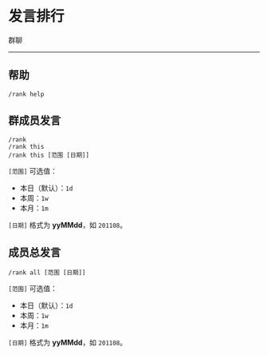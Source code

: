 # 发言排行
<span class="span-group">群聊</span>

---

## 帮助
```
/rank help
```

## 群成员发言 <Badge text="update" />
``` {1}
/rank
/rank this
/rank this [范围 [日期]]
```
`[范围]` 可选值：
- 本日（默认）：`1d`
- 本周：`1w`
- 本月：`1m`

`[日期]` 格式为 **yyMMdd**，如 `201108`。

## 成员总发言 <Badge text="update" />
```
/rank all [范围 [日期]]
```
`[范围]` 可选值：
- 本日（默认）：`1d`
- 本周：`1w`
- 本月：`1m`

`[日期]` 格式为 **yyMMdd**，如 `201108`。